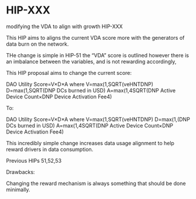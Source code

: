 # HIP-XXX
modifying the VDA to align with growth
HIP-XXX


This HIP aims to aligns the current VDA score more with the generators of data burn on the network.

THe change is simple in HIP-51 the “VDA” score is outlined however there is an imbalance between the variables, and is not rewarding accordingly,

This HIP proposal aims to change the current score:

DAO Utility Score=V×D×A
where
V=max(1,SQRT(veHNTDNP)
D=max(1,SQRT(DNP DCs burned in USD)
A=max(1,4SQRT(DNP Active Device Count×DNP Device Activation Fee4)

To:

DAO Utility Score=V×D×A
where
V=max(1,SQRT(veHNTDNP)
D=max(1,(DNP DCs burned in USD)
A=max(1,4SQRT(DNP Active Device Count×DNP Device Activation Fee4)

This incredibly simple change increases data usage alignment to help reward drivers in data consumption. 


Previous HIPs
51,52,53

Drawbacks:

Changing the reward mechanism is always something that should be done minimally.
